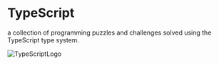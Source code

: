 # TypeScript

a collection of programming puzzles and challenges solved using the TypeScript type system.

![TypeScriptLogo](https://user-images.githubusercontent.com/10716803/213369741-88a97193-6dc7-4305-909d-3ee93adfe9fb.svg)

